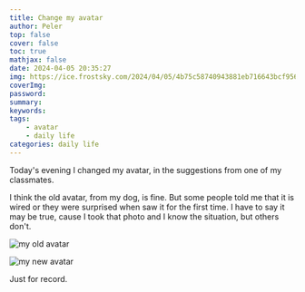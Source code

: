 ```yaml
---
title: Change my avatar
author: Peler
top: false
cover: false
toc: true
mathjax: false
date: 2024-04-05 20:35:27
img: https://ice.frostsky.com/2024/04/05/4b75c58740943881eb716643bcf956b6.jpeg
coverImg:
password:
summary:
keywords:
tags:
    - avatar
    - daily life
categories: daily life
---
```

Today's evening I changed my avatar, in the suggestions from one of my classmates.

I think the old avatar, from my dog, is fine. But some people told me that it is wired or they were surprised when saw it for the first time. I have to say it may be true, cause I took that photo and I know the situation, but others don't.

![my old avatar](https://ice.frostsky.com/2024/04/05/2a367b0b764dcdea67b36871f5043104.jpeg)

![my new avatar](https://ice.frostsky.com/2024/04/05/4b75c58740943881eb716643bcf956b6.jpeg)

Just for record.